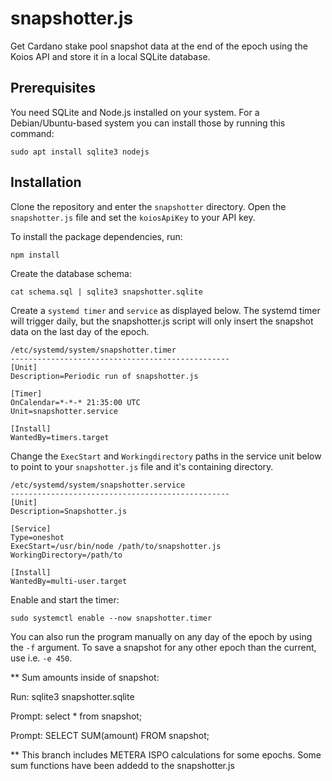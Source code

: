 # snapshotter.js

Get Cardano stake pool snapshot data at the end of the epoch using the Koios API and store it in a local SQLite database.

## Prerequisites

You need SQLite and Node.js installed on your system. For a Debian/Ubuntu-based system you can install those by running this command:

```
sudo apt install sqlite3 nodejs
```

## Installation

Clone the repository and enter the `snapshotter` directory. Open the `snapshotter.js` file and set the `koiosApiKey` to your API key.

To install the package dependencies, run:

```
npm install
```

Create the database schema:

```
cat schema.sql | sqlite3 snapshotter.sqlite
```

Create a `systemd timer` and `service` as displayed below. The systemd timer will trigger daily, but the snapshotter.js script will only insert the snapshot data on the last day of the epoch.

```
/etc/systemd/system/snapshotter.timer
-------------------------------------------------
[Unit]
Description=Periodic run of snapshotter.js

[Timer]
OnCalendar=*-*-* 21:35:00 UTC
Unit=snapshotter.service

[Install]
WantedBy=timers.target
```

Change the `ExecStart` and `Workingdirectory` paths in the service unit below to point to your `snapshotter.js` file and it's containing directory.

```
/etc/systemd/system/snapshotter.service
-------------------------------------------------
[Unit]
Description=Snapshotter.js

[Service]
Type=oneshot
ExecStart=/usr/bin/node /path/to/snapshotter.js
WorkingDirectory=/path/to

[Install]
WantedBy=multi-user.target
```

Enable and start the timer:

```
sudo systemctl enable --now snapshotter.timer
```

You can also run the program manually on any day of the epoch by using the `-f` argument. To save a snapshot for any other epoch than the current, use i.e. `-e 450`.

\*\*
Sum amounts inside of snapshot:

Run:
sqlite3 snapshotter.sqlite

Prompt:
select \* from snapshot;

Prompt:
SELECT SUM(amount) FROM snapshot;

\*\*
This branch includes METERA ISPO calculations for some epochs. Some sum functions have been addedd to the snapshotter.js
